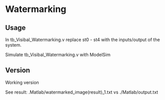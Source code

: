 # Watermarking

## Usage

In tb_Visibal_Watermarking.v replace st0 - st4 with the inputs/output of the system.

Simulate tb_Visibal_Watermarking.v with ModelSim

## Version

Working version 

See result: .Matlab/watermarked_image(result)_1.txt vs ./Matlab/output.txt